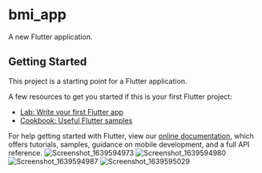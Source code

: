 # bmi_app

A new Flutter application.

## Getting Started

This project is a starting point for a Flutter application.

A few resources to get you started if this is your first Flutter project:

- [Lab: Write your first Flutter app](https://flutter.dev/docs/get-started/codelab)
- [Cookbook: Useful Flutter samples](https://flutter.dev/docs/cookbook)

For help getting started with Flutter, view our
[online documentation](https://flutter.dev/docs), which offers tutorials,
samples, guidance on mobile development, and a full API reference.
![Screenshot_1639594973](https://user-images.githubusercontent.com/92403201/219607156-f29b6d59-5fe4-405f-af0d-093ed3e813bb.png)
![Screenshot_1639594980](https://user-images.githubusercontent.com/92403201/219607172-68acb540-d829-4d59-b55e-ee9f0a7c3a9f.png)
![Screenshot_1639594987](https://user-images.githubusercontent.com/92403201/219607179-601d58ae-2d6b-4cfb-9e02-dc77fba48697.png)
![Screenshot_1639595029](https://user-images.githubusercontent.com/92403201/219607185-2239030e-fb1f-43fe-a56f-5447fd549d42.png)
